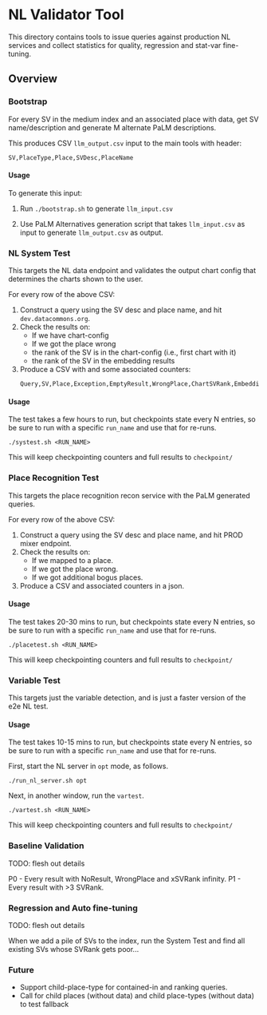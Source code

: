 # NL Validator Tool

This directory contains tools to issue queries against production
NL services and collect statistics for quality, regression and stat-var fine-tuning.

## Overview

### Bootstrap

For every SV in the medium index and an associated place with data,
get SV name/description and generate M alternate PaLM descriptions.

This produces CSV `llm_output.csv` input to the main tools with header:

```
SV,PlaceType,Place,SVDesc,PlaceName
```

#### Usage

To generate this input:

1. Run `./bootstrap.sh` to generate `llm_input.csv`

2. Use PaLM Alternatives generation script that takes `llm_input.csv`
   as input to generate `llm_output.csv` as output.


### NL System Test

This targets the NL data endpoint and validates the output chart config
that determines the charts shown to the user.

For every row of the above CSV:
1. Construct a query using the SV desc and place name, and hit
   `dev.datacommons.org`.
2. Check the results on:
   * If we have chart-config
   * If we got the place wrong
   * the rank of the SV is in the chart-config (i.e., first chart with it)
   * the rank of the SV in the embedding results
3. Produce a CSV with and some associated counters:
   ```
   Query,SV,Place,Exception,EmptyResult,WrongPlace,ChartSVRank,EmbeddingSVRank
   ```

#### Usage

The test takes a few hours to run, but checkpoints state every N entries, so
be sure to run with a specific `run_name` and use that for re-runs.

```
./systest.sh <RUN_NAME>
```

This will keep checkpointing counters and full results to `checkpoint/`

### Place Recognition Test

This targets the place recognition recon service with the PaLM generated
queries.

For every row of the above CSV:
1. Construct a query using the SV desc and place name, and hit
   PROD mixer endpoint.
2. Check the results on:
   * If we mapped to a place.
   * If we got the place wrong.
   * If we got additional bogus places.
3. Produce a CSV and associated counters in a json.

#### Usage

The test takes 20-30 mins to run, but checkpoints state every N entries, so
be sure to run with a specific `run_name` and use that for re-runs.

```
./placetest.sh <RUN_NAME>
```

This will keep checkpointing counters and full results to `checkpoint/`

### Variable Test

This targets just the variable detection, and is just a faster version of the
e2e NL test.

#### Usage

The test takes 10-15 mins to run, but checkpoints state every N entries, so
be sure to run with a specific `run_name` and use that for re-runs.

First, start the NL server in `opt` mode, as follows.

```
./run_nl_server.sh opt
```

Next, in another window, run the `vartest`.

```
./vartest.sh <RUN_NAME>
```

This will keep checkpointing counters and full results to `checkpoint/`

### Baseline Validation

TODO: flesh out details

P0 - Every result with NoResult, WrongPlace and xSVRank infinity.
P1 - Every result with >3 SVRank.

### Regression and Auto fine-tuning

TODO: flesh out details

When we add a pile of SVs to the index, run the System Test and find all
existing SVs whose SVRank gets poor...


### Future

* Support child-place-type for contained-in and ranking queries.
* Call for child places (without data) and child place-types (without data)
  to test fallback
